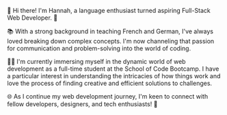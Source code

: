 👋 Hi there! I'm Hannah, a language enthusiast turned aspiring Full-Stack Web Developer. 🚀

📚 With a strong background in teaching French and German, I've always loved breaking down complex concepts. I'm now channeling that passion for communication and problem-solving into the world of coding.

👨‍💻 I'm currently immersing myself in the dynamic world of web development as a full-time student at the School of Code Bootcamp.  I have a particular interest in understanding the intricacies of how things work and love the process of finding creative and efficient solutions to challenges.

🌐 As I continue my web development journey, I'm keen to connect with fellow developers, designers, and tech enthusiasts! 🚀

